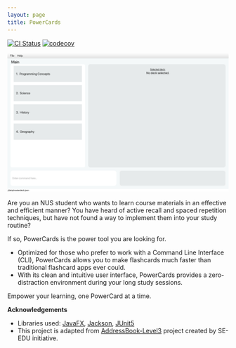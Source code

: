 ```yaml
---
layout: page
title: PowerCards
---
```

[![CI Status](https://github.com/AY2223S2-CS2103T-W11-3/tp/workflows/Java%20CI/badge.svg)](https://github.com/AY2223S2-CS2103T-W11-3/tp/actions)
[![codecov](https://codecov.io/gh/se-edu/addressbook-level3/branch/master/graph/badge.svg)](https://codecov.io/gh/se-edu/addressbook-level3)

![Ui](images/Ui.png)

Are you an NUS student who wants to learn course materials in an effective and efficient manner? 
You have heard of active recall and spaced repetition techniques, but have not found a way to implement them into your study routine?

If so, PowerCards is the power tool you are looking for. 

- Optimized for those who prefer to work with a Command Line Interface (CLI), PowerCards allows you to make flashcards much faster than traditional flashcard apps ever could.
- With its clean and intuitive user interface, PowerCards provides a zero-distraction environment during your long study sessions.

Empower your learning, one PowerCard at a time.

**Acknowledgements**

* Libraries used: [JavaFX](https://openjfx.io/), [Jackson](https://github.com/FasterXML/jackson), [JUnit5](https://github.com/junit-team/junit5)
* This project is adapted from [AddressBook-Level3](https://se-education.org/) project created by SE-EDU initiative.
